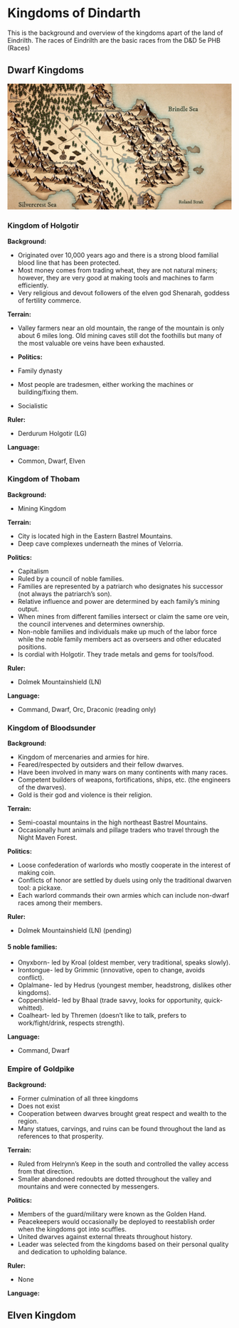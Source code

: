 # Kingdoms of Dindarth
This is the background and overview of the kingdoms apart of the land of Eindrilth. The races of Eindrilth are the basic races from the D&D 5e PHB (Races)

## Dwarf Kingdoms

![alt text](https://github.com/garretthaima/kingdom-of-dindarth/blob/83a4bf256a1eb6cac52ec6609065ec0f416b08af/world-info/images/Bastrel%20Valley.jpg?raw=true)

### Kingdom of Holgotir

**Background:**
- Originated over 10,000 years ago and there is a strong blood familial blood line that has been protected. 
- Most money comes from trading wheat, they are not natural miners; however, they are very good at making tools and machines to farm efficiently.
- Very religious and devout followers of the elven god Shenarah, goddess of fertility commerce.

**Terrain:**
- Valley farmers near an old mountain, the range of the mountain is only about 6 miles long. Old mining caves still dot the foothills but many of the most valuable ore veins have been exhausted.

- **Politics:**
- Family dynasty
- Most people are tradesmen, either working the machines or building/fixing them. 
- Socialistic 

**Ruler:**
- Derdurum Holgotir (LG)

**Language:**
- Common, Dwarf, Elven

### Kingdom of Thobam

**Background:**
- Mining Kingdom

**Terrain:**
-	City is located high in the Eastern Bastrel Mountains.
-	Deep cave complexes underneath the mines of Velorria.

**Politics:**
- Capitalism
- Ruled by a council of noble families.
- Families are represented by a patriarch who designates his successor (not always the patriarch’s son).
- Relative influence and power are determined by each family’s mining output.
- When mines from different families intersect or claim the same ore vein, the council intervenes and determines ownership.
- Non-noble families and individuals make up much of the labor force while the noble family members act as overseers and other educated positions.
- Is cordial with Holgotir. They trade metals and gems for tools/food.

**Ruler:**
- Dolmek Mountainshield (LN)

**Language:**
- Command, Dwarf, Orc, Draconic (reading only)

### Kingdom of Bloodsunder

**Background:**
- Kingdom of mercenaries and armies for hire.
-	Feared/respected by outsiders and their fellow dwarves.
-	Have been involved in many wars on many continents with many races.
-	Competent builders of weapons, fortifications, ships, etc. (the engineers of the dwarves).
-	Gold is their god and violence is their religion.

**Terrain:**
- Semi-coastal mountains in the high northeast Bastrel Mountains.
-	Occasionally hunt animals and pillage traders who travel through the Night Maven Forest.

**Politics:**
- Loose confederation of warlords who mostly cooperate in the interest of making coin.
-	Conflicts of honor are settled by duels using only the traditional dwarven tool: a pickaxe.
-	Each warlord commands their own armies which can include non-dwarf races among their members.

**Ruler:**
- Dolmek Mountainshield (LN) (pending)
#### 5 noble families:
- Onyxborn- led by Kroal (oldest member, very traditional, speaks slowly).
- Irontongue- led by Grimmic (innovative, open to change, avoids conflict).
- Oplalmane- led by Hedrus (youngest member, headstrong, dislikes other kingdoms).
- Coppershield- led by Bhaal (trade savvy, looks for opportunity, quick-whitted).
- Coalheart- led by Thremen (doesn’t like to talk, prefers to work/fight/drink, respects strength).

**Language:**
- Command, Dwarf

### Empire of Goldpike

**Background:**
- Former culmination of all three kingdoms
- Does not exist
-	Cooperation between dwarves brought great respect and wealth to the region.
-	Many statues, carvings, and ruins can be found throughout the land as references to that prosperity.

**Terrain:**
-	Ruled from Helrynn’s Keep in the south and controlled the valley access from that direction.
-	Smaller abandoned redoubts are dotted throughout the valley and mountains and were connected by messengers.

**Politics:**
-	Members of the guard/military were known as the Golden Hand.
-	Peacekeepers would occasionally be deployed to reestablish order when the kingdoms got into scuffles.
-	United dwarves against external threats throughout history.
-	Leader was selected from the kingdoms based on their personal quality and dedication to upholding balance.

**Ruler:**
- None

**Language:**

## Elven Kingdom
